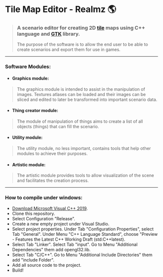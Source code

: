 # Tile Map Editor - Realmz :earth_americas:
> ### A scenario editor for creating 2D [tile](https://en.wikipedia.org/wiki/Tile-based_video_game) maps using C++ language and [GTK](https://www.gtk.org/) library.
> The purpose of the software is to allow the end user to be able to create scenarios and export them for use in games.
---
### Software Modules:
* #### Graphics module:
> The graphics module is intended to assist in the manipulation of images. Textures atlases can be loaded and their images can be sliced and edited to later be transformed into important scenario data.
* #### Thing creator module:
> The module of manipulation of things aims to create a list of all objects (things) that can fill the scenario.
* #### Utility module:
> The utility module, no less important, contains tools that help other modules to achieve their purposes.
* #### Artistic module:
> The artistic module provides tools to allow visualization of the scene and facilitates the creation process.
---
### How to compile under windows:
* [Download Microsoft Visual C++ 2019](https://support.microsoft.com/pt-br/help/2977003/the-latest-supported-visual-c-downloads).
* Clone this repository.
* Select Configuration "Release".
* Create a new empty project under Visual Studio.
* Select project properties. Under Tab "Configuration Properties", select Tab "General". Under Menu "C++ Language Standard", choose "Preview - Features the Latest C++ Working Draft (std:C++latest).
* Select Tab "Linker". Select Tab "input". Go to Menu "Additional Dependencies" them add opengl32.lib.
* Select Tab "C/C++". Go to Menu "Additional Include Directories" them add "include Folder".
* Add all source code to the project.
* Build!
